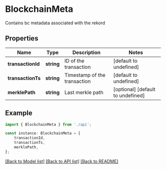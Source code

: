 # BlockchainMeta

Contains bc metadata associated with the rekord

## Properties

Name | Type | Description | Notes
------------ | ------------- | ------------- | -------------
**transactionId** | **string** | ID of the transaction | [default to undefined]
**transactionTs** | **string** | Timestamp of the transaction | [default to undefined]
**merklePath** | **string** | Last merkle path | [optional] [default to undefined]

## Example

```typescript
import { BlockchainMeta } from './api';

const instance: BlockchainMeta = {
    transactionId,
    transactionTs,
    merklePath,
};
```

[[Back to Model list]](../README.md#documentation-for-models) [[Back to API list]](../README.md#documentation-for-api-endpoints) [[Back to README]](../README.md)
